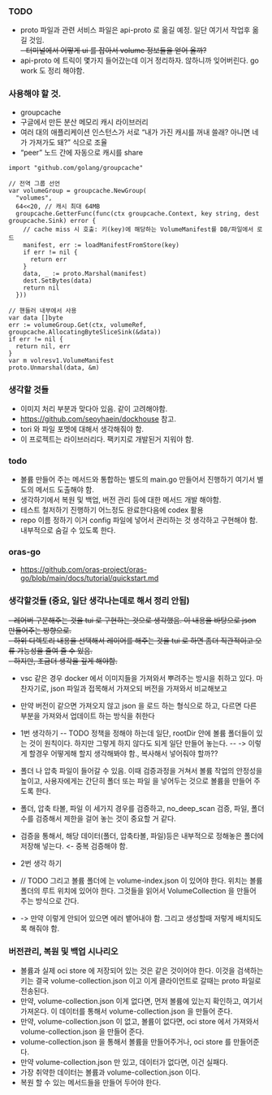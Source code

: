 ### TODO
- proto 파일과 관련 서비스 파일은 api-proto 로 옮길 예정. 일단 여기서 작업후 옮길 것임.  
~~- 터미널에서 어떻게 ui 를 잡아서 volume 정보들을 얻어 올까?~~  
- api-proto 에 트릭이 몇가지 들어갔는데 이거 정리하자. 않하니까 잊어버린다. go work 도 정리 해야함.

### 사용해야 할 것.
- groupcache
- 구글에서 만든 분산 메모리 캐시 라이브러리  
- 여러 대의 애플리케이션 인스턴스가 서로 “내가 가진 캐시를 꺼내 쓸래? 아니면 네가 가져가도 돼?” 식으로 조율  
- “peer” 노드 간에 자동으로 캐시를 share  

```aiignore
import "github.com/golang/groupcache"

// 전역 그룹 선언
var volumeGroup = groupcache.NewGroup(
  "volumes",
  64<<20, // 캐시 최대 64MB
  groupcache.GetterFunc(func(ctx groupcache.Context, key string, dest groupcache.Sink) error {
    // cache miss 시 호출: 키(key)에 해당하는 VolumeManifest를 DB/파일에서 로드
    manifest, err := loadManifestFromStore(key)
    if err != nil {
      return err
    }
    data, _ := proto.Marshal(manifest)
    dest.SetBytes(data)
    return nil
  }))

// 핸들러 내부에서 사용
var data []byte
err := volumeGroup.Get(ctx, volumeRef, groupcache.AllocatingByteSliceSink(&data))
if err != nil {
  return nil, err
}
var m volresv1.VolumeManifest
proto.Unmarshal(data, &m)

```

### 생각할 것들

- 이미지 처리 부분과 맞다아 있음. 같이 고려해야함.  
- https://github.com/seoyhaein/dockhouse 참고.  
- tori 와 파일 포멧에 대해서 생각해줘야 함.  
- 이 프로젝트는 라이브러리다.  팩키지로 개발된거 지워야 함.

### todo
- 볼륨 만들어 주는 메서드와 통합하는 별도의 main.go 만들어서 진행하기 여기서 별도의 메서드 도출해야 함.
- 생각하기에서 복원 및 백업, 버전 관리 등에 대한 메서드 개발 해야함.
- 테스트 철저하기 진행하기 어느정도 완료한다음에 codex 활용
- repo 이름 정하기 이거 config 파일에 넣어서 관리하는 것 생각하고 구현해야 함. 내부적으로 숨길 수 있도록 한다.

### oras-go
- https://github.com/oras-project/oras-go/blob/main/docs/tutorial/quickstart.md

### 생각할것들 (중요, 일단 생각나는데로 해서 정리 안됨)
~~- 레어버 구분해주는 것을 tui 로 구현하는 것으로 생각했음. 이 내용을 바탕으로 json 만들어주는 방향으로.~~   
~~- 하위 디렉토리 내용을 선택해서 레이어를 해주는 것을 tui 로 하면 좀더 직관적이고 오류 가능성을 줄여 줄 수 있음.~~  
~~- 하지만, 조금더 생각을 깊게 해야함.~~    

- vsc 같은 경우 docker 에서 이미지들을 가져와서 뿌려주는 방시을 취하고 있다. 마찬자기로, json 파일과 접목해서 가져오되 버전을 가져와서 비교해보고
- 만약 버전이 같으면 가져오지 않고 json 을 로드 하는 형식으로 하고, 다르면 다른 부분을 가져와서 업데이트 하는 방식을 취한다

- 1번 생각하기
-- TODO 정책을 정해야 하는데 일단, rootDir 안에 볼륨 폴더들이 있는 것이 원칙이다. 하지만 그렇게 하지 않다도 되게 일단 만들어 놓는다.
-- -> 이렇게 할경우 어떻게해 할지 생각해봐야 함., 복사해서 넣어줘야 할까??

- 폴더 나 압축 파일이 들어갈 수 있음. 이때 검증과정을 거쳐서 볼륨 작업의 안정성을 높이고, 사용자에게는 간단히 폴더 또는 파일 을 넣어두는 것으로 볼륨을 만들어 주도록 한다.
- 폴더, 압축 타볼, 파일 이 세가지 경우를 검증하고, no_deep_scan 검증, 파일, 폴더 수를 검증해서 제한을 걸어 놓는 것이 중요할 거 같다.
- 검증을 통해서, 해당 데이터(폴더, 압축타볼, 파일)등은 내부적으로 정해놓은 폴더에 저장해 넣는다. <- 중복 검증해야 함.

- 2번 생각 하기
- // TODO 그리고 볼륨 폴더에 는 volume-index.json 이 있어야 한다. 위치는 볼륨 폴더의 루트 위치에 있어야 한다. 그것들을 읽어서 VolumeCollection 을 만들어 주는 방식으로 간다.
- -> 만약 이렇게 안되어 있으면 에러 뱉어내야 함. 그리고 생성할때 저렇게 배치되도록 해줘야 함.


### 버전관리, 복원 및 백업 시나리오
- 볼륨과 실제 oci store 에 저장되어 있는 것은 같은 것이어야 한다. 이것을 검색하는 키는 결국 volume-collection.json 이고 이게 클라이언트로 갈때는 proto 파일로 전송된다.
- 만약, volume-collection.json 이게 없다면, 먼저 볼륨에 있는지 확인하고, 여기서 가져온다. 이 데이터를 통해서 volume-collection.json 을 만들어 준다.
- 만약, volume-collection.json 이 없고, 볼륨이 없다면, oci store 에서 가져와서 volume-collection.json 을 만들어 준다.
- volume-collection.json 을 통해서 볼륨을 만들어주거나, oci store 를 만들어준다. 
- 만약 volume-collection.json 만 있고, 데이터가 없다면, 이건 실패다.
- 가장 취약한 데이터는 볼륨과 volume-collection.json 이다. 
- 복원 할 수 있는 메서드들을 만들어 두어야 한다.

